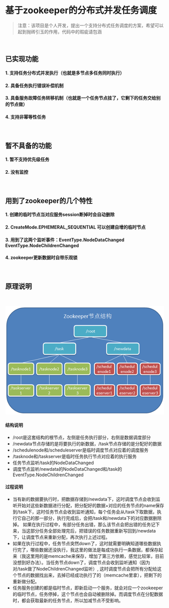 

# 基于zookeeper的分布式并发任务调度

> 注意：该项目是个人开发，提出一个支持分布式任务调度的方案，希望可以起到抛砖引玉的作用，代码中的瑕疵请包涵

<br />

## 已实现功能

#### 1. 支持任务分布式并发执行（也就是多节点多任务同时执行）
#### 2. 具备任务执行错误补偿机制
#### 3. 具备服务故障任务转移机制（也就是一个任务节点挂了，它剩下的任务交给别的节点做）
#### 4. 支持非幂等性任务

<br />

## 暂不具备的功能

#### 1. 暂不支持优先级任务
#### 2. 没有监控

<br />

用到了zookeeper的几个特性
----
#### 1. 创建的临时节点当对应服务session断掉时会自动删除
#### 2. CreateMode.EPHEMERAL_SEQUENTIAL 可以创建自增的临时节点
#### 3. 用到了这两个监听事件：EventType.NodeDataChanged     EventType.NodeChildrenChanged
#### 4. zookeeper更新数据时自带乐观锁

<br />

原理说明
----
<br />

 ![](1.png)

#### 结构说明
* /root是这套结构的根节点，左侧是任务执行部分，右侧是数据调度部分
* /newdata节点存储的是将要执行的新数据，/task节点存储的是分配好的数据
* /schedulenode和/scheduleserver是临时调度节点对应着的调度服务
* /tasknode和/taskserver是临时任务执行节点对应着的执行服务
* 任务节点监听/task的NodeDataChanged
* 调度节点监听/newdata的NodeDataChanged和/task的EventType.NodeChildrenChanged

#### 过程说明

* 当有新的数据要执行时，把数据存储到/newdata下，这时调度节点会收到监听开始对这些新数据进行分配，把分配好的数据+对应的任务节点的name保存到/task下，这时任务节点会收到监听通知，每个任务会从/task下取数据，执行它自己的那一部分，执行完成后，会把/task和/newdata下的对应数据删除掉。
如果在执行过程中，有部分任务出错，那么该节点会把出错的任务记下来，当这部分任务全部处理完后，把错误的任务数据重新写回到/newdata下，让调度节点来重新分配，再次执行上述过程。
* 如果在执行过程中，任务节点突然down了，这时就需要明确知道哪些数据执行完了，哪些数据还没执行，我这里的做法是每成功执行一条数据，都保存起来（我这里用的是memcache来保存，增加了第三方依赖，感觉比较笨，目前没想到好办法）。当任务节点down了，调度节点会收到监听通知（因为对/task做了NodeChildrenChanged监听）, 这时调度节点会把所有分配给这个节点的数据找出来，去掉已经成功执行了的（memcache里拿），把剩下的重新做分配。
* 任务服务创建的都是临时节点，即新启动一个服务，就会对应一个zookeeper的临时节点，任务停掉，这个节点也会自动被删除掉。而调度节点在分配数据时，都会获取最新的任务节点，所以加减节点不受影响。


